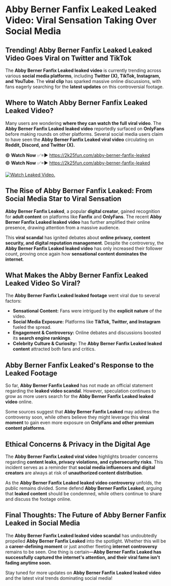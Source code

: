 # Abby Berner Fanfix Leaked Leaked Video: Viral Sensation Taking Over Social Media

## **Trending! Abby Berner Fanfix Leaked Leaked Video Goes Viral on Twitter and TikTok**
The **Abby Berner Fanfix Leaked leaked video** is currently trending across various **social media platforms**, including **Twitter (X), TikTok, Instagram, and YouTube**. The **viral clip** has sparked massive online discussions, with fans eagerly searching for the **latest updates** on this controversial footage.

## **Where to Watch Abby Berner Fanfix Leaked Leaked Video?**
Many users are wondering **where they can watch the full viral video**. The **Abby Berner Fanfix Leaked leaked video** reportedly surfaced on **OnlyFans** before making rounds on other platforms. Several social media users claim to have seen the **Abby Berner Fanfix Leaked viral video** circulating on **Reddit, Discord, and Twitter (X).**

🟢 **Watch Now** ✅=► https://2k25fun.com/abby-berner-fanfix-leaked  
🟢 **Watch Now** ✅=► https://2k25fun.com/abby-berner-fanfix-leaked  

[![Watch Leaked Video.](https://miro.medium.com/v2/resize:fit:828/format:webp/1*cilzJN44JGOrTw9NJCrNHA.gif "Watch Leaked Video")](https://2k25fun.com/abby-berner-fanfix-leaked)

## **The Rise of Abby Berner Fanfix Leaked: From Social Media Star to Viral Sensation**
**Abby Berner Fanfix Leaked**, a popular **digital creator**, gained recognition for **adult content** on platforms like **Fanfix** and **OnlyFans**. The recent **Abby Berner Fanfix Leaked leaked video** has further amplified their online presence, drawing attention from a massive audience.

This **viral scandal** has ignited debates about **online privacy, content security, and digital reputation management**. Despite the controversy, the **Abby Berner Fanfix Leaked leaked video** has only increased their follower count, proving once again how **sensational content dominates the internet**.

## **What Makes the Abby Berner Fanfix Leaked Leaked Video So Viral?**
The **Abby Berner Fanfix Leaked leaked footage** went viral due to several factors:
- **Sensational Content:** Fans were intrigued by the **explicit nature** of the video.
- **Social Media Exposure:** Platforms like **TikTok, Twitter, and Instagram** fueled the spread.
- **Engagement & Controversy:** Online debates and discussions boosted its **search engine rankings**.
- **Celebrity Culture & Curiosity:** The **Abby Berner Fanfix Leaked leaked content** attracted both fans and critics.

## **Abby Berner Fanfix Leaked's Response to the Leaked Footage**
So far, **Abby Berner Fanfix Leaked** has not made an official statement regarding the **leaked video scandal**. However, speculation continues to grow as more users search for the **Abby Berner Fanfix Leaked leaked video** online.

Some sources suggest that **Abby Berner Fanfix Leaked** may address the controversy soon, while others believe they might leverage this **viral moment** to gain even more exposure on **OnlyFans and other premium content platforms**.

## **Ethical Concerns & Privacy in the Digital Age**
The **Abby Berner Fanfix Leaked viral video** highlights broader concerns regarding **content leaks, privacy violations, and cybersecurity risks**. This incident serves as a reminder that **social media influencers and digital creators** are always at risk of **unauthorized content distribution**.

As the **Abby Berner Fanfix Leaked leaked video controversy** unfolds, the public remains divided. Some defend **Abby Berner Fanfix Leaked**, arguing that **leaked content** should be condemned, while others continue to share and discuss the footage online.

## **Final Thoughts: The Future of Abby Berner Fanfix Leaked in Social Media**
The **Abby Berner Fanfix Leaked leaked video scandal** has undoubtedly propelled **Abby Berner Fanfix Leaked** into the spotlight. Whether this will be a **career-defining moment** or just another fleeting **internet controversy** remains to be seen. One thing is certain—**Abby Berner Fanfix Leaked has successfully captured the internet's attention, and their viral fame isn't fading anytime soon.**

Stay tuned for more updates on **Abby Berner Fanfix Leaked leaked video** and the latest viral trends dominating social media!